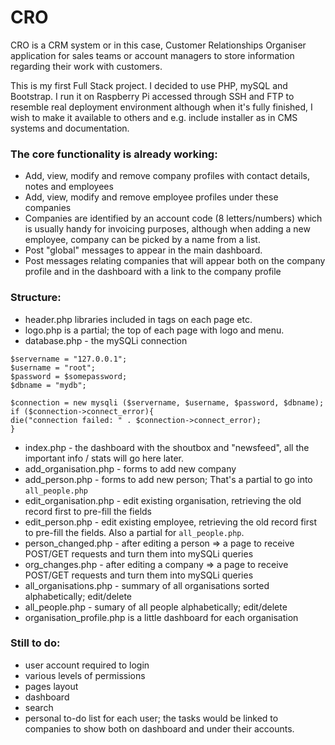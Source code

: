# CRO
CRO is a CRM system or in this case, Customer Relationships Organiser application for sales teams or account managers to store information regarding their work with customers.

This is my first Full Stack project. I decided to use PHP, mySQL and Bootstrap. I run it on Raspberry Pi accessed through SSH and FTP to resemble real deployment environment although when it's fully finished, I wish to make it available to others and e.g. include installer as in CMS systems and documentation.

### The core functionality is already working:
- Add, view, modify and remove company profiles with contact details, notes and employees
- Add, view, modify and remove employee profiles under these companies
- Companies are identified by an account code (8 letters/numbers) which is usually handy for invoicing purposes, although when adding a new employee, company can be picked by a name from a list.
- Post "global" messages to appear in the main dashboard.
- Post messages relating companies that will appear both on the company profile and in the dashboard with a link to the company profile

### Structure:

- header.php libraries included in <head> tags on each page etc.
- logo.php is a partial; the top of each page with logo and menu.
- database.php - the mySQLi connection

```
$servername = "127.0.0.1";
$username = "root";
$password = $somepassword;
$dbname = "mydb";

$connection = new mysqli ($servername, $username, $password, $dbname);
if ($connection->connect_error){
die("connection failed: " . $connection->connect_error);
}
```

- index.php - the dashboard with the shoutbox and "newsfeed", all the important info / stats will go here later.
- add_organisation.php - forms to add new company
- add_person.php - forms to add new person; That's a partial to go into `all_people.php`
- edit_organisation.php - edit existing organisation, retrieving the old record first to pre-fill the fields
- edit_person.php - edit existing employee, retrieving the old record first to pre-fill the fields. Also a partial for `all_people.php`.
- person_changed.php - after editing a person => a page to receive POST/GET requests and turn them into mySQLi queries
- org_changes.php - after editing a company => a page to receive POST/GET requests and turn them into mySQLi queries
- all_organisations.php - summary of all organisations sorted alphabetically; edit/delete
- all_people.php - sumary of all people alphabetically; edit/delete
- organisation_profile.php is a little dashboard for each organisation

### Still to do:
- user account required to login
- various levels of permissions
- pages layout
- dashboard
- search
- personal to-do list for each user; the tasks would be linked to companies to show both on dashboard and under their accounts.
